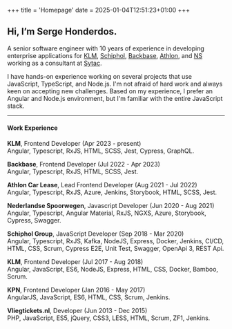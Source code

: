 +++
title = 'Homepage'
date = 2025-01-04T12:51:23+01:00
+++
## Hi, I’m Serge Honderdos.

A senior software engineer with 10 years of experience in developing enterprise applications for [KLM](http://www.klm.nl/en), [Schiphol](https://www.schiphol.nl/en), [Backbase](https://www.backbase.com), [Athlon](https://www.athlon.com), and [NS](https://www.ns.nl/en) working as a consultant at [Sytac](https://sytac.io/).

I have hands-on experience working on several projects that use JavaScript, TypeScript, and Node.js. I'm not afraid of hard work and always keen on accepting new challenges. Based on my experience, I prefer an Angular and Node.js environment, but I'm familiar with the entire JavaScript stack.

---
#### Work Experience

**KLM**, Frontend Developer (Apr 2023 - present)  
Angular, Typescript, RxJS, HTML, SCSS, Jest, Cypress, GraphQL.

**Backbase**, Frontend Developer (Jul 2022 - Apr 2023)  
Angular, Typescript, RxJS, HTML, SCSS, Jest.

**Athlon Car Lease**, Lead Frontend Developer (Aug 2021 - Jul 2022)  
Angular, Typescript, RxJS, Azure, Jenkins, Storybook, HTML, SCSS, Jest.

**Nederlandse Spoorwegen**, Javascript Developer (Jun 2020 - Aug 2021)  
Angular, Typescript, Angular Material, RxJS, NGXS, Azure, Storybook, Cypress, Swagger.

**Schiphol Group**, JavaScript Developer (Sep 2018 - Mar 2020)  
Angular, Typescript, RxJS, Kafka, NodeJS, Express, Docker, Jenkins, CI/CD, HTML, CSS, Scrum, Cypress E2E, Unit Test, Swagger, OpenApi 3, REST Api.

**KLM**, Frontend Developer (Jul 2017 - Aug 2018)  
Angular, JavaScript, ES6, NodeJS, Express, HTML, CSS, Docker, Bamboo, Scrum.

**KPN**, Frontend Developer (Jan 2016 - May 2017)  
AngularJS, JavaScript, ES6, HTML, CSS, Scrum, Jenkins.

**Vliegtickets.nl**, Developer (Jun 2013 - Dec 2015)  
PHP, JavaScript, ES5, jQuery, CSS3, LESS, HTML, Scrum, ZF1, Jenkins.

